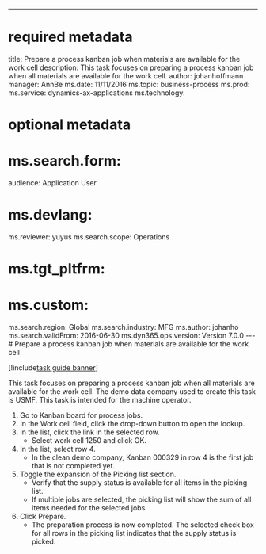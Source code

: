 --- 
# required metadata 
 
title: Prepare a process kanban job when materials are available for the work cell
description: This task focuses on preparing a process kanban job when all materials are available for the work cell. 
author: johanhoffmann
manager: AnnBe 
ms.date: 11/11/2016
ms.topic: business-process 
ms.prod:  
ms.service: dynamics-ax-applications 
ms.technology:  
 
# optional metadata 
 
# ms.search.form:   
audience: Application User 
# ms.devlang:  
ms.reviewer: yuyus
ms.search.scope: Operations 
# ms.tgt_pltfrm:  
# ms.custom:  
ms.search.region: Global
ms.search.industry: MFG
ms.author: johanho
ms.search.validFrom: 2016-06-30 
ms.dyn365.ops.version: Version 7.0.0 
---# Prepare a process kanban job when materials are available for the work cell

[!include[task guide banner](../../includes/task-guide-banner.md)]

This task focuses on preparing a process kanban job when all materials are available for the work cell. The demo data company used to create this task is USMF. This task is intended for the machine operator.

1. Go to Kanban board for process jobs.
2. In the Work cell field, click the drop-down button to open the lookup.
3. In the list, click the link in the selected row.
    * Select work cell 1250 and click OK.  
4. In the list, select row 4.
    * In the clean demo company, Kanban 000329 in row 4 is the first job that is not completed yet.  
5. Toggle the expansion of the Picking list section.
    * Verify that the supply status is available for all items in the picking list.  
    * If multiple jobs are selected, the picking list will show the sum of all items needed for the selected jobs.  
6. Click Prepare.
    * The preparation process is now completed. The selected check box for all rows in the picking list indicates that the supply status is picked.  

